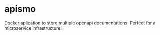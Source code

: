 # apismo

Docker aplication to store multiple openapi documentations. Perfect for a microservice infrastructure!
